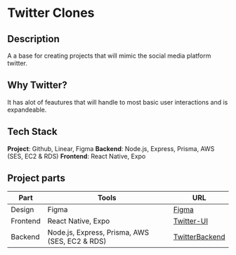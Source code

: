 # Twitter Clones

## Description
A a base for creating projects that will mimic the social media platform twitter. 

## Why Twitter?
It has alot of feautures that will handle to most basic user interactions and is expandeable. 

## Tech Stack

**Project**: Github, Linear, Figma
**Backend**: Node.js, Express, Prisma, AWS (SES, EC2 & RDS)
**Frontend**: React Native, Expo

## Project parts

| Part | Tools     | URL                                                   | 
| ---- | --------- | -------------------------------------------------------------| 
| Design   | Figma  | [Figma](https://www.figma.com/file/bvIpjKjcy5Cnzo6sHVDiBw/Twitter-team-library?type=design&node-id=0%3A1&mode=design&t=emmCeIiV36cMNsjc-1)        |
| Frontend   | React Native, Expo  | [Twitter-UI](https://github.com/elmersson/Twitter-UI)        |
| Backend   | Node.js, Express, Prisma, AWS (SES, EC2 & RDS)   | [TwitterBackend](https://github.com/elmersson/TwitterBackend)|   
